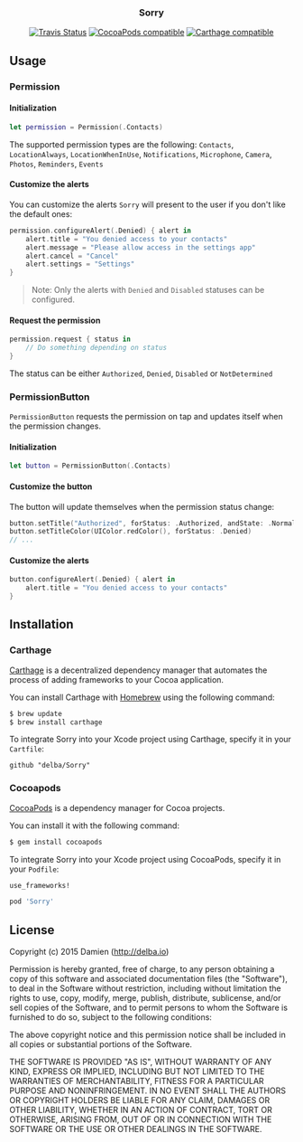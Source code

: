 <h3 align="center">Sorry</h3>

<p align="center">
  <a href="https://travis-ci.org/delba/Sorry"><img alt="Travis Status" src="https://img.shields.io/travis/delba/Sorry.svg"/></a>
  <a href="https://img.shields.io/cocoapods/v/Sorry.svg"><img alt="CocoaPods compatible" src="https://img.shields.io/cocoapods/v/Sorry.svg"/></a>
  <a href="https://github.com/Carthage/Carthage"><img alt="Carthage compatible" src="https://img.shields.io/badge/Carthage-compatible-4BC51D.svg?style=flat"/></a>
</p>

## Usage

### Permission

#### Initialization

```swift
let permission = Permission(.Contacts)
```

The supported permission types are the following: `Contacts`, `LocationAlways`, `LocationWhenInUse`, `Notifications`, `Microphone`, `Camera`, `Photos`, `Reminders`, `Events`

#### Customize the alerts

You can customize the alerts `Sorry` will present to the user if you don't like the default ones:

```swift
permission.configureAlert(.Denied) { alert in
    alert.title = "You denied access to your contacts"
    alert.message = "Please allow access in the settings app"
    alert.cancel = "Cancel"
    alert.settings = "Settings"
}
```

> Note: Only the alerts with `Denied` and `Disabled` statuses can be configured.

#### Request the permission

```swift
permission.request { status in
    // Do something depending on status
}
```

The status can be either `Authorized`, `Denied`, `Disabled` or `NotDetermined`

### PermissionButton

`PermissionButton` requests the permission on tap and updates itself when the permission changes.

#### Initialization

```swift
let button = PermissionButton(.Contacts)
```

#### Customize the button

The button will update themselves when the permission status change:

```swift
button.setTitle("Authorized", forStatus: .Authorized, andState: .Normal)
button.setTitleColor(UIColor.redColor(), forStatus: .Denied)
// ...
```

#### Customize the alerts

```swift
button.configureAlert(.Denied) { alert in
	alert.title = "You denied access to your contacts"
}
```

## Installation

### Carthage

[Carthage](https://github.com/Carthage/Carthage) is a decentralized dependency manager that automates the process of adding frameworks to your Cocoa application.

You can install Carthage with [Homebrew](http://brew.sh/) using the following command:

```bash
$ brew update
$ brew install carthage
```

To integrate Sorry into your Xcode project using Carthage, specify it in your `Cartfile`:

```ogdl
github "delba/Sorry"
```

### Cocoapods

[CocoaPods](http://cocoapods.org) is a dependency manager for Cocoa projects.

You can install it with the following command:

```bash
$ gem install cocoapods
```

To integrate Sorry into your Xcode project using CocoaPods, specify it in your `Podfile`:

```ruby
use_frameworks!

pod 'Sorry'
```

## License

Copyright (c) 2015 Damien (http://delba.io)

Permission is hereby granted, free of charge, to any person obtaining a copy
of this software and associated documentation files (the "Software"), to deal
in the Software without restriction, including without limitation the rights
to use, copy, modify, merge, publish, distribute, sublicense, and/or sell
copies of the Software, and to permit persons to whom the Software is
furnished to do so, subject to the following conditions:

The above copyright notice and this permission notice shall be included in all
copies or substantial portions of the Software.

THE SOFTWARE IS PROVIDED "AS IS", WITHOUT WARRANTY OF ANY KIND, EXPRESS OR
IMPLIED, INCLUDING BUT NOT LIMITED TO THE WARRANTIES OF MERCHANTABILITY,
FITNESS FOR A PARTICULAR PURPOSE AND NONINFRINGEMENT. IN NO EVENT SHALL THE
AUTHORS OR COPYRIGHT HOLDERS BE LIABLE FOR ANY CLAIM, DAMAGES OR OTHER
LIABILITY, WHETHER IN AN ACTION OF CONTRACT, TORT OR OTHERWISE, ARISING FROM,
OUT OF OR IN CONNECTION WITH THE SOFTWARE OR THE USE OR OTHER DEALINGS IN THE
SOFTWARE.
